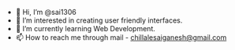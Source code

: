 - 👋 Hi, I’m @sai1306
- 👀 I’m interested in creating user friendly interfaces.
- 🌱 I’m currently learning Web Development.
- 📫 How to reach me through mail - chillalesaiganesh@gmail.com

<!---
sai1306/sai1306 is a ✨ special ✨ repository because its `README.md` (this file) appears on your GitHub profile.
You can click the Preview link to take a look at your changes.
--->
